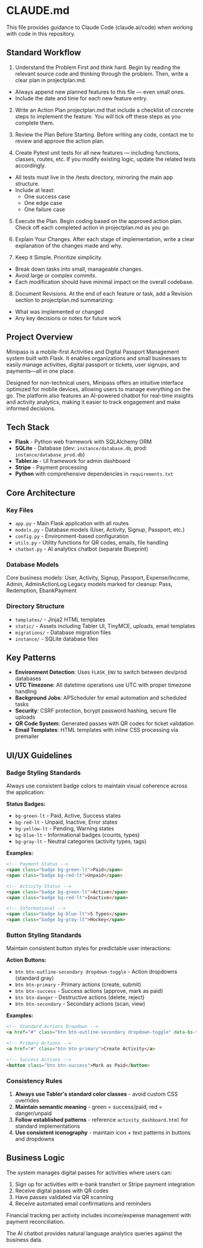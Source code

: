 # CLAUDE.md

This file provides guidance to Claude Code (claude.ai/code) when working with code in this repository.

## Standard Workflow

1. Understand the Problem First and think hard. Begin by reading the relevant source code and thinking through the problem. Then, write a clear plan in projectplan.md.

 - Always append new planned features to this file — even small ones.
 - Include the date and time for each new feature entry.

2. Write an Action Plan projectplan.md that include a checklist of concrete steps to implement the feature. You will tick off these steps as you complete them.

3. Review the Plan Before Starting. Before writing any code, contact me to review and approve the action plan.

4. Create Pytest unit tests for all new features — including functions, classes, routes, etc. If you modify existing logic, update the related tests accordingly.

 - All tests must live in the /tests directory, mirroring the main app structure.
 - Include at least:
   - One success case
   - One edge case
   - One failure case

5. Execute the Plan. Begin coding based on the approved action plan. Check off each completed action in projectplan.md as you go.

6. Explain Your Changes. After each stage of implementation, write a clear explanation of the changes made and why.

7. Keep it Simple. Prioritize simplicity.
 - Break down tasks into small, manageable changes.
 - Avoid large or complex commits.
 - Each modification should have minimal impact on the overall codebase.

8. Document Revisions. At the end of each feature or task, add a Revision section to projectplan.md summarizing:
 - What was implemented or changed
 - Any key decisions or notes for future work






## Project Overview

Minipass is a mobile-first Activities and Digital Passport Management system built with Flask. It enables organizations and small businesses to easily manage activities, digital passport or tickets, user signups, and payments—all in one place.

Designed for non-technical users, Minipass offers an intuitive interface optimized for mobile devices, allowing users to manage everything on the go. The platform also features an AI-powered chatbot for real-time insights and activity analytics, making it easier to track engagement and make informed decisions.

## Tech Stack

- **Flask** - Python web framework with SQLAlchemy ORM
- **SQLite** - Database (dev: `instance/database.db`, prod: `instance/database_prod.db`)
- **Tabler.io** - UI framework for admin dashboard
- **Stripe** - Payment processing
- **Python** with comprehensive dependencies in `requirements.txt`

## Core Architecture

### Key Files
- `app.py` - Main Flask application with all routes
- `models.py` - Database models (User, Activity, Signup, Passport, etc.)
- `config.py` - Environment-based configuration
- `utils.py` - Utility functions for QR codes, emails, file handling
- `chatbot.py` - AI analytics chatbot (separate Blueprint)

### Database Models
Core business models: User, Activity, Signup, Passport, Expense/Income, Admin, AdminActionLog
Legacy models marked for cleanup: Pass, Redemption, EbankPayment

### Directory Structure
- `templates/` - Jinja2 HTML templates
- `static/` - Assets including Tabler UI, TinyMCE, uploads, email templates
- `migrations/` - Database migration files
- `instance/` - SQLite database files



## Key Patterns

- **Environment Detection**: Uses `FLASK_ENV` to switch between dev/prod databases
- **UTC Timezone**: All datetime operations use UTC with proper timezone handling
- **Background Jobs**: APScheduler for email automation and scheduled tasks
- **Security**: CSRF protection, bcrypt password hashing, secure file uploads
- **QR Code System**: Generated passes with QR codes for ticket validation
- **Email Templates**: HTML templates with inline CSS processing via premailer

## UI/UX Guidelines

### Badge Styling Standards
Always use consistent badge colors to maintain visual coherence across the application:

**Status Badges:**
- `bg-green-lt` - Paid, Active, Success states
- `bg-red-lt` - Unpaid, Inactive, Error states  
- `bg-yellow-lt` - Pending, Warning states
- `bg-blue-lt` - Informational badges (counts, types)
- `bg-gray-lt` - Neutral categories (activity types, tags)

**Examples:**
```html
<!-- Payment Status -->
<span class="badge bg-green-lt">Paid</span>
<span class="badge bg-red-lt">Unpaid</span>

<!-- Activity Status -->
<span class="badge bg-green-lt">Active</span>
<span class="badge bg-red-lt">Inactive</span>

<!-- Informational -->
<span class="badge bg-blue-lt">5 Types</span>
<span class="badge bg-gray-lt">Hockey</span>
```

### Button Styling Standards
Maintain consistent button styles for predictable user interactions:

**Action Buttons:**
- `btn btn-outline-secondary dropdown-toggle` - Action dropdowns (standard gray)
- `btn btn-primary` - Primary actions (create, submit)
- `btn btn-success` - Success actions (approve, mark as paid)
- `btn btn-danger` - Destructive actions (delete, reject)
- `btn btn-secondary` - Secondary actions (scan, view)

**Examples:**
```html
<!-- Standard Actions Dropdown -->
<a href="#" class="btn btn-outline-secondary dropdown-toggle" data-bs-toggle="dropdown">Actions</a>

<!-- Primary Actions -->
<a href="#" class="btn btn-primary">Create Activity</a>

<!-- Success Actions -->
<button class="btn btn-success">Mark as Paid</button>
```

### Consistency Rules
1. **Always use Tabler's standard color classes** - avoid custom CSS overrides
2. **Maintain semantic meaning** - green = success/paid, red = danger/unpaid
3. **Follow established patterns** - reference `activity_dashboard.html` for standard implementations
4. **Use consistent iconography** - maintain icon + text patterns in buttons and dropdowns

## Business Logic

The system manages digital passes for activities where users can:
1. Sign up for activities with e-bank transfert or Stripe payment integration
2. Receive digital passes with QR codes
3. Have passes validated via QR scanning
4. Receive automated email confirmations and reminders

Financial tracking per activity includes income/expense management with payment reconciliation.

The AI chatbot provides natural language analytics queries against the business data.